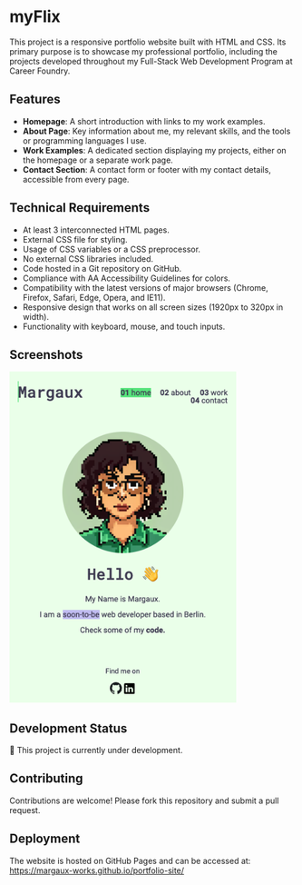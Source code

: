 # myFlix

This project is a responsive portfolio website built with HTML and CSS. Its primary purpose is to showcase my professional portfolio, including the projects developed throughout my Full-Stack Web Development Program at Career Foundry.

## Features

- **Homepage**: A short introduction with links to my work examples.
- **About Page**: Key information about me, my relevant skills, and the tools or programming languages I use.
- **Work Examples**: A dedicated section displaying my projects, either on the homepage or a separate work page.
- **Contact Section**: A contact form or footer with my contact details, accessible from every page.

## Technical Requirements

- At least 3 interconnected HTML pages.
- External CSS file for styling.
- Usage of CSS variables or a CSS preprocessor.
- No external CSS libraries included.
- Code hosted in a Git repository on GitHub.
- Compliance with AA Accessibility Guidelines for colors.
- Compatibility with the latest versions of major browsers (Chrome, Firefox, Safari, Edge, Opera, and IE11).
- Responsive design that works on all screen sizes (1920px to 320px in width).
- Functionality with keyboard, mouse, and touch inputs.

## Screenshots

<img src="/img/portfolio-home.png" alt="HomePage" width="400" />

## Development Status

🚧 This project is currently under development.

## Contributing

Contributions are welcome! Please fork this repository and submit a pull request.

## Deployment

The website is hosted on GitHub Pages and can be accessed at: https://margaux-works.github.io/portfolio-site/
